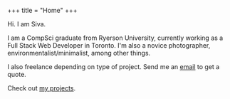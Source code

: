 +++
title = "Home"
+++

Hi.
I am Siva.

I am a CompSci graduate from Ryerson University, currently working as a Full Stack Web Developer in Toronto. I'm also a novice photographer, environmentalist/minimalist, among other things.

I also freelance depending on type of project. Send me an [email](mailto:me@sivasuthan.com) to get a quote.

Check out [my projects](https://dhayalan.com/projects/).

